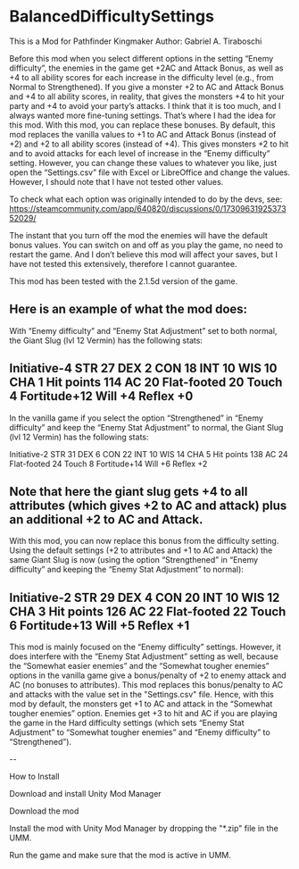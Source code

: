 # BalancedDifficultySettings
This is a Mod for Pathfinder Kingmaker
Author: Gabriel A. Tiraboschi

Before this mod when you select different options in the setting “Enemy difficulty”, the enemies in the game get +2AC and Attack Bonus, as well as +4 to all ability scores for each increase in the difficulty level (e.g., from Normal to Strengthened). If you give a monster +2 to AC and Attack Bonus and +4 to all ability scores, in reality, that gives the monsters +4 to hit your party and +4 to avoid your party’s attacks. I think that it is too much, and I always wanted more fine-tuning settings. That’s where I had the idea for this mod. With this mod, you can replace these bonuses. By default, this mod replaces the vanilla values to +1 to AC and Attack Bonus (instead of +2) and +2 to all ability scores (instead of +4). This gives monsters +2 to hit and to avoid attacks for each level of increase in the “Enemy difficulty”﻿ setting. However, you can change these values to whatever you like, just open the “Settings.csv” file with Excel or LibreOffice and change the values. However, I should note that I have not tested other values.

To check what each option was originally intended to do by the devs, see: https://steamcommunity.com/app/640820/discussions/0/1730963192537352029/

The instant that you turn off the mod the enemies will have the default bonus values. You can switch on and off as you play the game, no need to restart the game. And I don’t believe this mod will affect your saves, but I have not tested this extensively, therefore I cannot guarantee.

This mod has been tested with the 2.1.5d version of the game.
 
Here is an example of what the mod does:
--
With “Enemy difficulty” and “Enemy Stat Adjustment” set to both normal, the Giant Slug (lvl
12 Vermin) has the following stats:

Initiative-4
STR 27           DEX 2             CON 18          INT 10             WIS 10           CHA 1
Hit points 114
AC 20             Flat-footed 20             Touch 4
Fortitude+12              Will +4           Reflex +0
--
In the vanilla game if you select the option “Strengthened” in “Enemy difficulty” and
keep the “Enemy Stat Adjustment” to normal, the Giant Slug (lvl 12 Vermin) has
the following stats:

Initiative-2
STR 31           DEX 6             CON 22          INT 10             WIS 14           CHA 5
Hit points 138
AC 24             Flat-footed 24             Touch 8
Fortitude+14              Will +6           Reflex +2

Note that here the giant slug gets +4 to all attributes (which gives +2 to AC and attack) plus an additional +2 to AC and Attack.
--
With this mod, you can now replace this bonus from the difficulty setting. Using the default settings (+2 to attributes and +1 to AC and Attack) the same Giant Slug is now (using the option “Strengthened” in “Enemy difficulty” and keeping the “Enemy Stat Adjustment” to normal):

Initiative-2
STR 29           DEX 4             CON 20          INT 10             WIS 12           CHA 3
Hit points 126 
AC 22             Flat-footed 22             Touch 6
Fortitude+13              Will +5           Reflex +1
--
 
This mod is mainly focused on the “Enemy difficulty” settings. However, it does interfere with the “Enemy Stat Adjustment” setting as well, because the “Somewhat easier enemies” and the “Somewhat tougher enemies” options in the vanilla game give a bonus/penalty of +2 to enemy attack and AC (no bonuses to attributes). This mod replaces this bonus/penalty to AC and attacks with the value set in the "Settings.csv" file. Hence, with this mod by default, the monsters get +1 to AC and attack in the “Somewhat tougher enemies” option. Enemies get +3 to hit and AC if you are playing the game in the Hard difficulty settings (which sets “Enemy Stat Adjustment” to “Somewhat tougher enemies” and “Enemy difficulty” to “Strengthened”).

--

How to Install

Download and install Unity Mod Manager﻿

Download the mod

Install the mod with Unity Mod Manager by dropping the "*.zip" file in the UMM.

Run the game and make sure that the mod is active in UMM.
